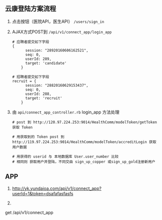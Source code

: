 ## 云康登陆方案流程

1. 点击按钮（医院API，医生API） `/users/sign_in`

2. AJAX方式POST到 `/api/v1/connect_app/login_app`
    ```
    # 应聘者提交如下字段
    {
          session: "28920160606162521",
          seq: 0,
          userId: 289,
          target: 'candidate'
        }

    # 招聘者提交如下字段
    recruit = {
          session: "28820160629153437",
          seq: 0,
          userId: 288,
          target: 'recruit'
        }
    ```

3. 由 `api/connect_app_controller.rb` login_app 方法处理
    ```
    # post 到 http://120.97.224.253:9014/HealthComm/modelToken/getToken 获取 Token

    # 用获取到的 Token post 到 http://119.97.224.253:9014/HealthComm/modelToken/accreditLogin 获取用户数据

    # 用获得的 userid 与 本地数据库 User.user_number 比较
    # 相同则 获取用户并登陆，不同交由 sign_up_copper 或sign_up_gold注册新用户
    ```

## APP
1. http://yk.yundaioa.com/api/v1/connect_app?userId=1&token=dsafafasfasfs

2. 

get /api/v1/connect_app
